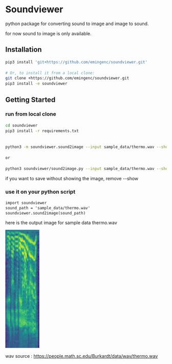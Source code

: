 <!-- sound to image image to sound python package  -->

# Soundviewer

python package for converting sound to image and image to sound.

for now sound to image is only available.


## Installation

```bash
pip3 install 'git+https://github.com/emingenc/soundviewer.git'

# Or, to install it from a local clone:
git clone +https://github.com/emingenc/soundviewer.git
pip3 install -e soundviewer
```

## Getting Started

### run from local clone

```bash
cd soundviewer
pip3 install -r requirements.txt


python3 -m soundviewer.sound2image --input sample_data/thermo.wav --show

or

python3 soundviewer/sound2image.py --input sample_data/thermo.wav --show 

```

if you want to save without showing the image, remove --show

### use it on your python script

```python3
import soundviewer
sound_path = 'sample_data/thermo.wav'
soundviewer.sound2image(sound_path)
```

here is the output image for sample data thermo.wav

![sample_data/thermo.jpg](sample_data/thermo.jpg)






wav source : https://people.math.sc.edu/Burkardt/data/wav/thermo.wav